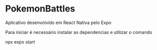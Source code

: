 # PokemonBattles
Aplicativo desenvolvido em React Nativa pelo Expo

Para iniciar é necessário instalar as dependencias e utilizar o comando

  npx expo start

